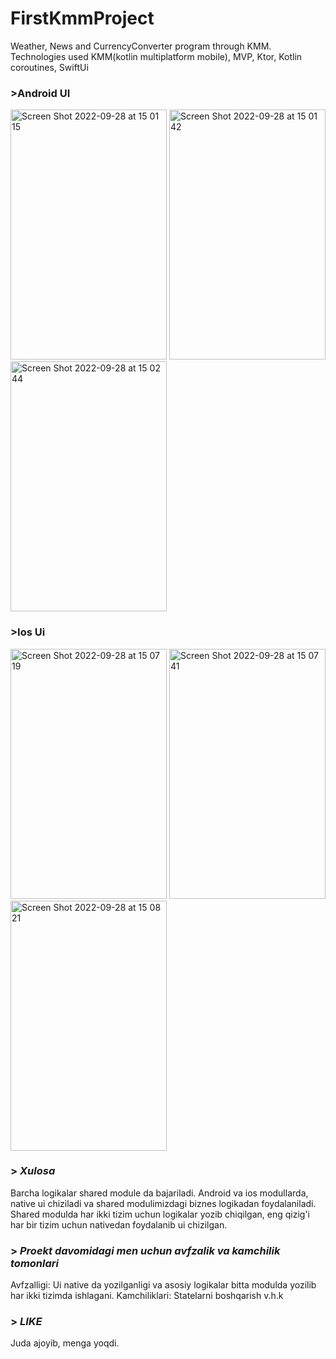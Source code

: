 # FirstKmmProject
Weather, News and CurrencyConverter program through KMM. Technologies used KMM(kotlin multiplatform mobile), MVP, Ktor, Kotlin coroutines, SwiftUi

### >Android UI
<img alt="Screen Shot 2022-09-28 at 15 01 15" src="https://user-images.githubusercontent.com/77477995/192759730-f1dd4e20-4d45-41de-a246-600d2766d98e.png" width="250" height="400"> <img alt="Screen Shot 2022-09-28 at 15 01 42" src="https://user-images.githubusercontent.com/77477995/192765206-576bf261-74ce-48a8-9b80-103410baaae0.png" width="250" height="400"> <img alt="Screen Shot 2022-09-28 at 15 02 44" src="https://user-images.githubusercontent.com/77477995/192765765-f349a601-f357-4333-82e3-995eea13f9ff.png" width="250" height="400">

### >Ios Ui
<img alt="Screen Shot 2022-09-28 at 15 07 19" src="https://user-images.githubusercontent.com/77477995/192765879-631688c6-d8cd-443c-a2fd-49fd8384ecd7.png" width="250" height="400"> <img alt="Screen Shot 2022-09-28 at 15 07 41" src="https://user-images.githubusercontent.com/77477995/192772208-d288606b-b2c3-4317-817a-4434f6748ca9.png" width="250" height="400"> <img alt="Screen Shot 2022-09-28 at 15 08 21" src="https://user-images.githubusercontent.com/77477995/192772402-38556cef-7e05-4a98-b9ad-31e0bcc88d33.png" width="250" height="400">

### > *Xulosa*
Barcha logikalar shared module da bajariladi. Android va ios modullarda,  native ui chiziladi va shared modulimizdagi biznes logikadan foydalaniladi. Shared modulda har ikki tizim uchun logikalar yozib chiqilgan, eng qizig'i har bir tizim uchun nativedan foydalanib ui chizilgan.

### > *Proekt davomidagi men uchun avfzalik va kamchilik tomonlari*
Avfzalligi: Ui native da yozilganligi va asosiy logikalar bitta modulda yozilib har ikki tizimda ishlagani.
Kamchiliklari: Statelarni boshqarish v.h.k

### > *LIKE*
Juda ajoyib, menga yoqdi.
